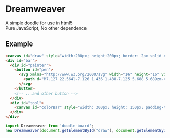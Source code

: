# Dreamweaver
A simple doodle for use in html5
<br />
Pure JavaScript, No other dependence
## Example
``` html
<canvas id="draw" style="width:200px; height:200px; border: 2px solid #94FC13;"></canvas>
<div id="bar">
  <div id="painter">
    <button id="pen">
      <svg xmlns="http://www.w3.org/2000/svg" width="16" height="16" viewBox="0 0 24 24">
        <path d="M7.127 22.564l-7.126 1.436 1.438-7.125 5.688 5.689zm-4.274-7.104l5.688 5.689 15.46-15.46-5.689-5.689-15.459 15.46z" />
      </svg>
    </button>
    <!-- ...and other button -->
  </div>
  <div id="tool">
    <canvas id="colorBar" style="width: 300px; height: 150px; padding-top:2%"></canvas>
  </div>
</div>
```

``` typescript
import Dreamweaver from 'doodle-board';
new Dreamweaver(document.getElementById("draw"), document.getElementById("bar"))
```